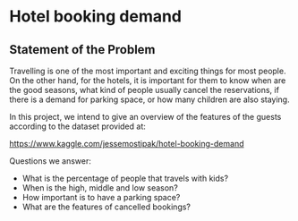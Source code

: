 # Hotel booking demand

## Statement of the Problem

Travelling is one of the most important and exciting things for most people. On the other hand, for the hotels, it is important for them to know when are the good seasons, what kind of people usually cancel the reservations, if there is a demand for parking space, or how many children are also staying.

In this project, we intend to give an overview of the features of the guests according to the dataset provided at:

https://www.kaggle.com/jessemostipak/hotel-booking-demand

Questions we answer:

- What is the percentage of people that travels with kids?
- When is the high, middle and low season?
- How important is to have a parking space?
- What are the features of cancelled bookings?
